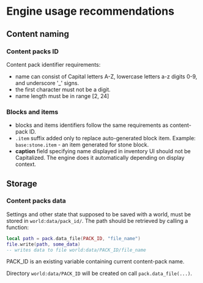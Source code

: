 # Engine usage recommendations

## Content naming

### Content packs ID

Content pack identifier requirements:
- name can consist of Capital letters A-Z, lowercase letters a-z digits 0-9, and underscore '\_' signs. 
- the first character must not be a digit.
- name length must be in range \[2, 24\]

### Blocks and items

- blocks and items identifiers follow the same requirements as content-pack ID.
- `.item` suffix added only to replace auto-generated block item. Example: `base:stone.item` - an item generated for stone block.
- **caption** field specifying name displayed in inventory UI should not be Capitalized. The engine does it automatically depending on display context.

## Storage

### Content packs data

Settings and other state that supposed to be saved with a world, must be stored in `world:data/pack_id/`. The path should be retrieved by calling a function:
```lua
local path = pack.data_file(PACK_ID, "file_name")
file.write(path, some_data)
-- writes data to file world:data/PACK_ID/file_name
```
PACK_ID is an existing variable containing current content-pack name.

Directory `world:data/PACK_ID` will be created on call `pack.data_file(...)`.

